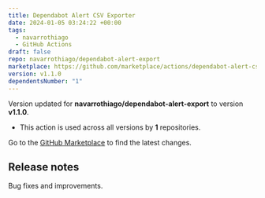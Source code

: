 ```yaml
---
title: Dependabot Alert CSV Exporter
date: 2024-01-05 03:24:22 +00:00
tags:
  - navarrothiago
  - GitHub Actions
draft: false
repo: navarrothiago/dependabot-alert-export
marketplace: https://github.com/marketplace/actions/dependabot-alert-csv-exporter
version: v1.1.0
dependentsNumber: "1"
---
```



Version updated for **navarrothiago/dependabot-alert-export** to version **v1.1.0**.
- This action is used across all versions by **1** repositories.

Go to the [GitHub Marketplace](https://github.com/marketplace/actions/dependabot-alert-csv-exporter) to find the latest changes.

## Release notes

Bug fixes and improvements.
